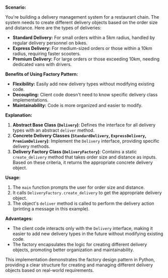 **Scenario:**

You're building a delivery management system for a restaurant chain. The system needs to create different delivery objects based on the order size and distance. Here are the types of deliveries:

- **Standard Delivery:** For small orders within a 5km radius, handled by regular delivery personnel on bikes.
- **Express Delivery:** For medium-sized orders or those within a 10km radius, requiring faster scooters.
- **Premium Delivery:** For large orders or those exceeding 10km, needing dedicated vans with drivers.

**Benefits of Using Factory Pattern:**

- **Flexibility:** Easily add new delivery types without modifying existing code.
- **Decoupling:** Client code doesn't need to know specific delivery class implementations.
- **Maintainability:** Code is more organized and easier to modify.

**Explanation:**

1. **Abstract Base Class (`Delivery`)**: Defines the interface for all delivery types with an abstract `deliver` method.
2. **Concrete Delivery Classes (`StandardDelivery`, `ExpressDelivery`, `PremiumDelivery`)**: Implement the `Delivery` interface, providing specific delivery methods.
3. **Delivery Factory Class (`DeliveryFactory`)**: Contains a static `create_delivery` method that takes order size and distance as inputs. Based on these criteria, it returns the appropriate concrete delivery object.

**Usage:**

1. The `main` function prompts the user for order size and distance.
2. It calls `DeliveryFactory.create_delivery` to get the appropriate delivery object.
3. The object's `deliver` method is called to perform the delivery action (printing a message in this example).

**Advantages:**

- The client code interacts only with the `Delivery` interface, making it easier to add new delivery types in the future without modifying existing code.
- The factory encapsulates the logic for creating different delivery objects, promoting better organization and maintainability.

This implementation demonstrates the factory design pattern in Python, providing a clear structure for creating and managing different delivery objects based on real-world requirements.

